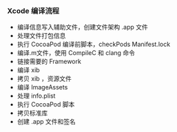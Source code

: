 
### Xcode 编译流程

* 编译信息写入辅助文件，创建文件架构 .app 文件
* 处理文件打包信息
* 执行 CocoaPod 编译前脚本，checkPods Manifest.lock
* 编译.m文件，使用 CompileC 和 clang 命令
* 链接需要的 Framework
* 编译 xib
* 拷贝 xib ，资源文件
* 编译 ImageAssets
* 处理 info.plist
* 执行 CocoaPod 脚本
* 拷贝标准库
* 创建 .app 文件和签名